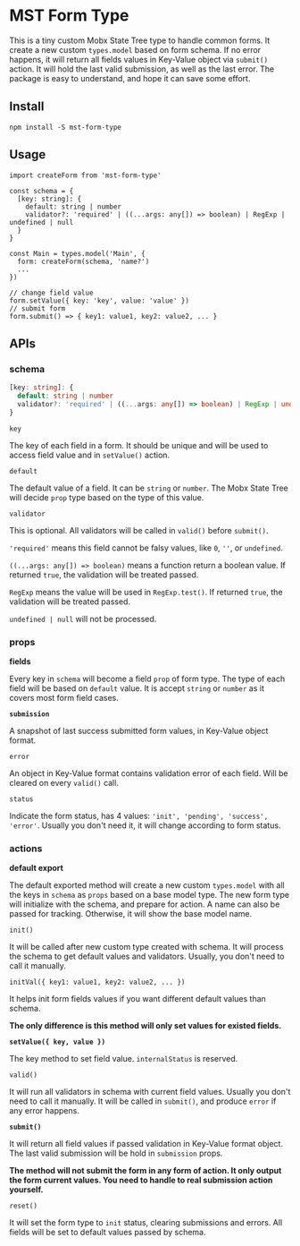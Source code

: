 # MST Form Type

This is a tiny custom Mobx State Tree type to handle common forms. It create a new custom `types.model` based on form schema. If no error happens, it will return all fields values in Key-Value object via `submit()` action. It will hold the last valid submission, as well as the last error. The package is easy to understand, and hope it can save some effort.

## Install

`npm install -S mst-form-type`

## Usage

```javescript
import createForm from 'mst-form-type'

const schema = {
  [key: string]: {
    default: string | number
    validator?: 'required' | ((...args: any[]) => boolean) | RegExp | undefined | null
  }
}

const Main = types.model('Main', {
  form: createForm(schema, 'name?')
  ...
})

// change field value
form.setValue({ key: 'key', value: 'value' })
// submit form
form.submit() => { key1: value1, key2: value2, ... }
```

## APIs

### schema

```typescript
[key: string]: {
  default: string | number
  validator?: 'required' | ((...args: any[]) => boolean) | RegExp | undefined | null
}
```

`key`

The key of each field in a form. It should be unique and will be used to access field value and in `setValue()` action.

`default`

The default value of a field. It can be `string` or `number`. The Mobx State Tree will decide `prop` type based on the type of this value.

`validator`

This is optional. All validators will be called in `valid()` before `submit()`. 

`'required'` means this field cannot be falsy values, like `0`, `''`, or `undefined`.

`((...args: any[]) => boolean)` means a function return a boolean value. If returned `true`, the validation will be treated passed.

`RegExp` means the value will be used in `RegExp.test()`. If returned `true`, the validation will be treated passed.

`undefined | null` will not be processed.

### props

**fields**

Every key in `schema` will become a field `prop` of form type. The type of each field will be based on `default` value. It is accept `string` or `number` as it covers most form field cases.

**`submission`**

A snapshot of last success submitted form values, in Key-Value object format.

`error`

An object in Key-Value format contains validation error of each field. Will be cleared on every `valid()` call.

`status`

Indicate the form status, has 4 values: `'init', 'pending', 'success', 'error'`. Usually you don't need it, it will change according to form status.

### actions

**default export**

The default exported method will create a new custom `types.model` with all the keys in `schema` as `props` based on a base model type. The new form type will initialize with the schema, and prepare for action. A name can also be passed for tracking. Otherwise, it will show the base model name.

`init()`

It will be called after new custom type created with schema. It will process the schema to get default values and validators. Usually, you don't need to call it manually.

`initVal({ key1: value1, key2: value2, ... })`

It helps init form fields values if you want different default values than schema. 

**The only difference is this method will only set values for existed fields.**

**`setValue({ key, value })`**

The key method to set field value. `internalStatus` is reserved.

`valid()`

It will run all validators in schema with current field values. Usually you don't need to call it manually. It will be called in `submit()`, and produce `error` if any error happens. 

**`submit()`**

It will return all field values if passed validation in Key-Value format object. The last valid submission will be hold in `submission` props.

**The method will not submit the form in any form of action. It only output the form current values. You need to handle to real submission action yourself.**

`reset()`

It will set the form type to `init` status, clearing submissions and errors. All fields will be set to default values passed by schema.
